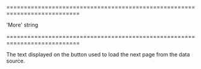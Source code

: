 <!--**
/*-------------------------------------------
    Auto-generated file. Do not modify.
-------------------------------------------

**-->
===========================================================================
<!--default-->'More'<!--/default-->
<!--type-->string<!--/type-->
===========================================================================

<!--shortDescription-->
The text displayed on the button used to load the next page from the data source.
<!--/shortDescription-->

<!--fullDescription-->

<!--/fullDescription-->